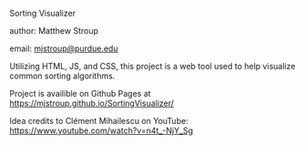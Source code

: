 Sorting Visualizer

author: Matthew Stroup

email: mjstroup@purdue.edu



Utilizing HTML, JS, and CSS, this project is a web tool used to help visualize common sorting algorithms.

Project is availible on Github Pages at https://mjstroup.github.io/SortingVisualizer/

Idea credits to Clément Mihailescu on YouTube: https://www.youtube.com/watch?v=n4t_-NjY_Sg